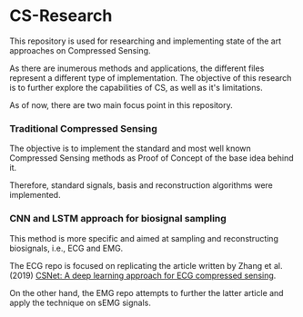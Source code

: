 # CS-Research

This repository is used for researching and implementing state of the art approaches on Compressed Sensing.

As there are inumerous methods and applications, the different files represent a different type of implementation. 
The objective of this research is to further explore the capabilities of CS, as well as it's limitations.

As of now, there are two main focus point in this repository.

### Traditional Compressed Sensing

The objective is to implement the standard and most well known Compressed Sensing methods as Proof of Concept of the base idea behind it.

Therefore, standard signals, basis and reconstruction algorithms were implemented.

### CNN and LSTM approach for biosignal sampling

This method is more specific and aimed at sampling and reconstructing biosignals, i.e., ECG and EMG.

The ECG repo is focused on replicating the article written by Zhang et al. (2019) [CSNet: A deep learning approach for ECG compressed sensing](https://www.sciencedirect.com/science/article/pii/S1746809421006625 "CSNet").

On the other hand, the EMG repo attempts to further the latter article and apply the technique on sEMG signals.